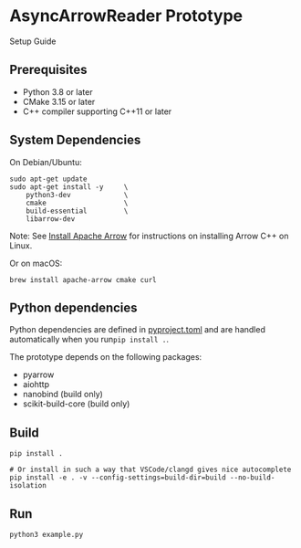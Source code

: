 # AsyncArrowReader Prototype

Setup Guide

## Prerequisites

* Python 3.8 or later
* CMake 3.15 or later
* C++ compiler supporting C++11 or later

## System Dependencies

On Debian/Ubuntu:

```shell
sudo apt-get update
sudo apt-get install -y     \
    python3-dev             \
    cmake                   \
    build-essential         \
    libarrow-dev
```

Note: See [Install Apache Arrow](https://arrow.apache.org/install/) for instructions on installing Arrow C++ on Linux.

Or on macOS:

```shell
brew install apache-arrow cmake curl
```

## Python dependencies

Python dependencies are defined in [pyproject.toml](./pyproject.toml) and are handled automatically when you run`pip install .`.

The prototype depends on the following packages:

* pyarrow
* aiohttp
* nanobind (build only)
* scikit-build-core (build only)

## Build

```shell
pip install .

# Or install in such a way that VSCode/clangd gives nice autocomplete
pip install -e . -v --config-settings=build-dir=build --no-build-isolation
```

## Run

```shell
python3 example.py
```
